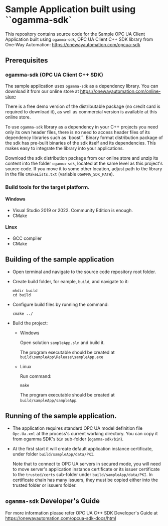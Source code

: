 # Sample Application built using ``ogamma-sdk`

This repository contains source code for the Sample OPC UA Client Application built using ``ogamma-sdk``, OPC UA Client C++ SDK library from One-Way Automation: https://onewayautomation.com/opcua-sdk

## Prerequisites

### ogamma-sdk (OPC UA Client C++ SDK)

The sample application uses ``ogamma-sdk`` as a dependency library. You can download it from our online store at https://onewayautomation.com/online-store

There is a free demo version of the distributable package (no credit card is required to download it), as well as commercial version is available at this online store.

To use ``ogamma-sdk`` library as a dependency in your C++ projects you need only its own header files, there is no need to access header files of its dependency libraries such as `boost``. Binary format distribution package of the sdk has pre-built binaries of the sdk itself and its dependencies. This makes easy to integrate the library into your applications.

Download the sdk distribution package from our online store and unzip its content into the folder ``ogamma-sdk``, located at the same level as this project's source code. If you move it to some other location, adjust path to the library in the file ``CMakeLists.txt`` (variable ``OGAMMA_SDK_PATH``).

### Build tools for the target platform.

#### Windows

- Visual Studio 2019 or 2022. Community Edition is enough.
- CMake

#### Linux

- GCC compiler
- CMake

## Building of the sample application

- Open terminal and navigate to the source code repository root folder.
- Create build folder, for eample, ``build``, and navigate to it:

    ```
    mkdir build
    cd build
    ```
- Configure build files by running the command:

    ```
    cmake ../
    ```

- Build the project:

    - Windows

        Open solution ``sampleApp.sln`` and build it.

        The program executable should be created at ``build\sampleApp\Release\sampleApp.exe``

    - Linux

        Run command:
        
        ```
        make
        ```

        The program executable should be created at ``build/sampleApp/sampleApp``.

## Running of the sample application.

- The application requires standard OPC UA model definition file ``Opc.Ua.xml`` at the process's current working directory. You can copy it from ogamma SDK's ``bin`` sub-folder (``ogamma-sdk/bin``). 
- At the first start it will create default application instance certificate, under folder ``build/sampleApp/data/PKI``. 

    Note that to connect to OPC UA servers in secured mode, you will need to move server's application instance certificate or its issuer certificate to the ``trusted/certs`` sub-folder under ``build/sampleApp/data/PKI``. In certificate chain has many issuers, they must be copied either into the trusted folder or issuers folder.

## ``ogamma-sdk`` Developer's Guide

For more information please refer OPC UA C++ SDK Developer's Guide at https://onewayautomation.com/opcua-sdk-docs/html
